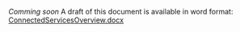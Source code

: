 *Comming soon*
A draft of this document is available in word format:
[ConnectedServicesOverview.docx](ConnectedServicesOverview.docx)